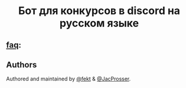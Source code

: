 <div align="center">
  <h1 align="center">Бот для конкурсов в discord на русском языке</h1> 

</div>

## [faq](https://github.com/fekt/discord-giveaway-bot):

## Authors

Authored and maintained by [@fekt](https://github.com/fekt) & [@JacProsser](https://github.com/JacProsser).

